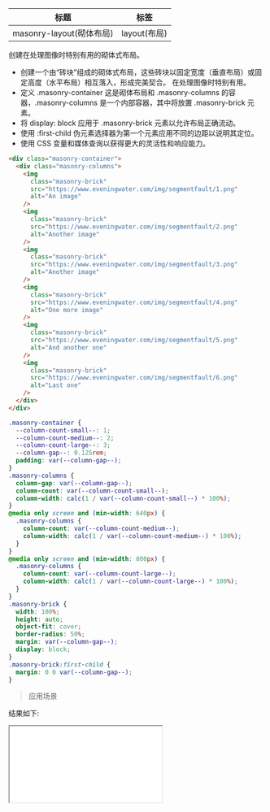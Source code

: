 | 标题                     | 标签         |
| ------------------------ | ------------ |
| masonry-layout(砌体布局) | layout(布局) |

创建在处理图像时特别有用的砌体式布局。

- 创建一个由“砖块”组成的砌体式布局，这些砖块以固定宽度（垂直布局）或固定高度（水平布局）相互落入，形成完美契合。 在处理图像时特别有用。
- 定义 .masonry-container 这是砌体布局和 .masonry-columns 的容器，.masonry-columns 是一个内部容器，其中将放置 .masonry-brick 元素。
- 将 display: block 应用于 .masonry-brick 元素以允许布局正确流动。
- 使用 :first-child 伪元素选择器为第一个元素应用不同的边距以说明其定位。
- 使用 CSS 变量和媒体查询以获得更大的灵活性和响应能力。

```html
<div class="masonry-container">
  <div class="masonry-columns">
    <img
      class="masonry-brick"
      src="https://www.eveningwater.com/img/segmentfault/1.png"
      alt="An image"
    />
    <img
      class="masonry-brick"
      src="https://www.eveningwater.com/img/segmentfault/2.png"
      alt="Another image"
    />
    <img
      class="masonry-brick"
      src="https://www.eveningwater.com/img/segmentfault/3.png"
      alt="Another image"
    />
    <img
      class="masonry-brick"
      src="https://www.eveningwater.com/img/segmentfault/4.png"
      alt="One more image"
    />
    <img
      class="masonry-brick"
      src="https://www.eveningwater.com/img/segmentfault/5.png"
      alt="And another one"
    />
    <img
      class="masonry-brick"
      src="https://www.eveningwater.com/img/segmentfault/6.png"
      alt="Last one"
    />
  </div>
</div>
```

```css
.masonry-container {
  --column-count-small--: 1;
  --column-count-medium--: 2;
  --column-count-large--: 3;
  --column-gap--: 0.125rem;
  padding: var(--column-gap--);
}
.masonry-columns {
  column-gap: var(--column-gap--);
  column-count: var(--column-count-small--);
  column-width: calc(1 / var(--column-count-small--) * 100%);
}
@media only screen and (min-width: 640px) {
  .masonry-columns {
    column-count: var(--column-count-medium--);
    column-width: calc(1 / var(--column-count-medium--) * 100%);
  }
}
@media only screen and (min-width: 800px) {
  .masonry-columns {
    column-count: var(--column-count-large--);
    column-width: calc(1 / var(--column-count-large--) * 100%);
  }
}
.masonry-brick {
  width: 100%;
  height: auto;
  object-fit: cover;
  border-radius: 50%;
  margin: var(--column-gap--);
  display: block;
}
.masonry-brick:first-child {
  margin: 0 0 var(--column-gap--);
}
```

> 应用场景

<div class="code-editor" data-url="codes/css/html/masonry-layout.html" data-language="html"></div>

结果如下:

<iframe src="codes/css/html/masonry-layout.html"></iframe>
